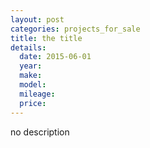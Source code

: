 ```yaml
---
layout: post
categories: projects_for_sale
title: the title
details:
  date: 2015-06-01
  year: 
  make: 
  model: 
  mileage: 
  price: 
---
```

no description